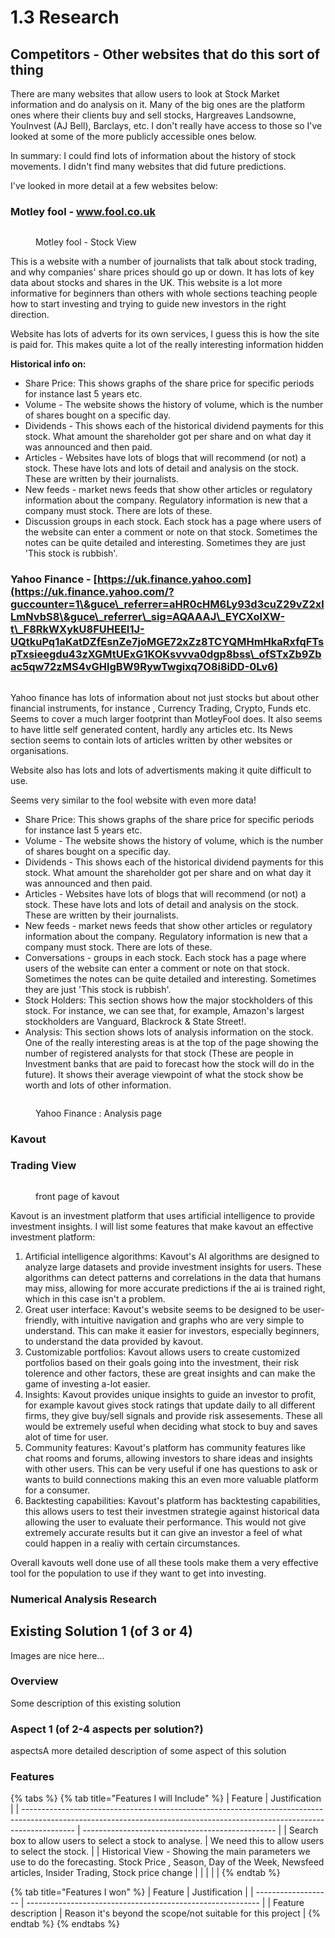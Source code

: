 # 1.3 Research

## Competitors - Other websites that do this sort of thing

There are many websites that allow users to look at Stock Market information and do analysis on it. Many of the big ones are the platform ones where their clients buy and sell stocks, Hargreaves Landsowne, YouInvest (AJ Bell), Barclays, etc. I don't really have access to those so I've looked at some of the more publicly accessible ones below. &#x20;



In summary: I could find lots of information about the history of stock movements. I didn't find many websites that did future predictions.

I've looked in more detail at a few websites below:

### Motley fool - www.fool.co.uk

<figure><img src="../.gitbook/assets/image (3).png" alt=""><figcaption><p>Motley fool - Stock View</p></figcaption></figure>

This is a website with a number of journalists that talk about stock trading, and why companies' share prices should go up or down. It has lots of key data about stocks and shares in the UK. This website is a lot more informative for beginners than others with whole sections teaching people how to start investing and trying to guide new investors in the right direction.&#x20;

Website has lots of adverts for its own services, I guess this is how the site is paid for. This makes quite a lot of the really interesting information hidden

**Historical info on:**

* Share Price: This shows graphs of the share price for specific periods for instance last 5 years etc.
* Volume - The website shows the history of volume, which is the number of shares bought on a specific day.
* Dividends - This shows each of the historical dividend payments for this stock. What amount the shareholder got per share and on what day it was announced and then paid.
* Articles - Websites have lots of blogs that will recommend (or not) a stock. These have lots and lots of detail and analysis on the stock. These are written by their journalists.&#x20;
* New feeds - market news feeds that show other articles or regulatory information about the company. Regulatory information is new that a company must stock. There are lots of these.&#x20;
* Discussion groups in each stock. Each stock has a page where users of the website can enter a comment or note on that stock. Sometimes the notes can be quite detailed and interesting. Sometimes they are just 'This stock is rubbish'.

### Yahoo Finance - [https://uk.finance.yahoo.com](https://uk.finance.yahoo.com/?guccounter=1\&guce\_referrer=aHR0cHM6Ly93d3cuZ29vZ2xlLmNvbS8\&guce\_referrer\_sig=AQAAAJ\_EYCXolXW-t\_F8RkWXykU8FUHEEI1J-UQtkuPq1aKatDZfEsnZe7joMGE72xZz8TCYQMHmHkaRxfqFTspTxsieegdu43zXGMtUExG1KOKsvvva0dgp8bss\_ofSTxZb9Zbac5qw72zMS4vGHlgBW9RywTwgixq7O8i8iDD-0Lv6)

<figure><img src="../.gitbook/assets/image (2) (1).png" alt=""><figcaption></figcaption></figure>

Yahoo finance has lots of information about not just stocks but about other financial instruments, for instance , Currency Trading, Crypto, Funds etc. Seems to cover a much larger footprint than MotleyFool does. It also seems to have little self generated content, hardly any articles etc. Its News section seems to contain lots of articles written by other websites or organisations.

Website also has lots and lots of advertisments making it quite difficult to use.



Seems very similar to the fool website with even more data!

* Share Price: This shows graphs of the share price for specific periods for instance last 5 years etc.
* Volume - The website shows the history of volume, which is the number of shares bought on a specific day.
* Dividends - This shows each of the historical dividend payments for this stock. What amount the shareholder got per share and on what day it was announced and then paid.
* Articles - Websites have lots of blogs that will recommend (or not) a stock. These have lots and lots of detail and analysis on the stock. These are written by their journalists.&#x20;
* New feeds - market news feeds that show other articles or regulatory information about the company. Regulatory information is new that a company must stock. There are lots of these.&#x20;
* Conversations - groups in each stock. Each stock has a page where users of the website can enter a comment or note on that stock. Sometimes the notes can be quite detailed and interesting. Sometimes they are just 'This stock is rubbish'.
* Stock Holders: This section shows how the major stockholders of this stock. For instance, we can see that, for example, Amazon's largest stockholders are Vanguard, Blackrock & State Street!.
* Analysis: This section shows lots of analysis information on the stock. One of the really interesting areas is at the top of the page showing the number of registered analysts for that stock (These are people in Investment banks that are paid to forecast how the stock will do in the future). It shows their average viewpoint of what the stock show be worth and lots of other information.&#x20;



<figure><img src="../.gitbook/assets/image (1).png" alt=""><figcaption><p>Yahoo Finance : Analysis page</p></figcaption></figure>



### Kavout

### Trading View

<figure><img src="../.gitbook/assets/image.png" alt=""><figcaption><p>front page of kavout</p></figcaption></figure>

Kavout is an investment platform that uses artificial intelligence to provide investment insights. I will list some features that make kavout an effective investment platform:

1. Artificial intelligence algorithms: Kavout's AI algorithms are designed to analyze large datasets and provide investment insights for users. These algorithms can detect patterns and correlations in the data that humans may miss, allowing for more accurate predictions if the ai is trained right, which in this case isn't a problem.
2. Great user interface: Kavout's website seems to be designed to be user-friendly, with intuitive navigation and graphs who are very simple to understand. This can make it easier for investors, especially beginners, to understand the data provided by kavout.
3. Customizable portfolios: Kavout allows users to create customized portfolios based on their goals going into the investment, their risk tolerence and other factors, these are great insights and can make the game of investing a-lot easier.
4. Insights: Kavout provides unique insights to guide an investor to profit, for example kavout gives stock ratings that update daily to all different firms, they give buy/sell signals and provide risk assesements. These all would be extremely useful when deciding what stock to buy and saves alot of time for user.
5. Community features: Kavout's platform has community features like chat rooms and forums, allowing investors to share ideas and insights with other users. This can be very useful if one has questions to ask or wants to build connections making this an even more valuable platform for a consumer.
6. Backtesting capabilities: Kavout's platform has backtesting capabilities,  this allows users to test their investmen strategie against historical data allowing the user to evaluate their performance. This would not give extremely accurate results but it can give an investor a feel of what could happen in a realiy with certain circumstances.

Overall kavouts well done use of all these tools make them a very effective tool for the population to use if they want to get into investing.









###



###



### Numerical Analysis Research

##

## Existing Solution 1 (of 3 or 4)

Images are nice here...

### Overview

Some description of this existing solution

### Aspect 1 (of 2-4 aspects per solution?)

aspectsA more detailed description of some aspect of this solution

### Features

{% tabs %}
{% tab title="Features I will Include" %}
| Feature                                                                                                                                                                   | Justification                                    |
| ------------------------------------------------------------------------------------------------------------------------------------------------------------------------- | ------------------------------------------------ |
| Search box to allow users to select a stock to analyse.                                                                                                                   | We need this to allow users to select the stock. |
| Historical View - Showing the main parameters we use to do the forecasting. Stock Price , Season, Day of the Week, Newsfeed articles, Insider Trading, Stock price change |                                                  |
|                                                                                                                                                                           |                                                  |
{% endtab %}

{% tab title="Features I won" %}
| Feature             | Justification                                              |
| ------------------- | ---------------------------------------------------------- |
| Feature description | Reason it's beyond the scope/not suitable for this project |
{% endtab %}
{% endtabs %}

